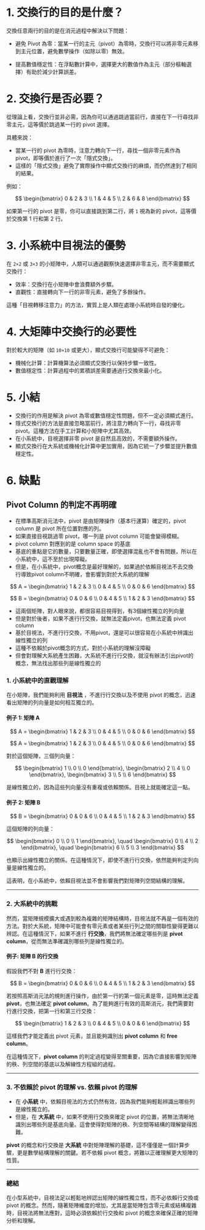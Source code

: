 # 1. 交換行的目的是什麼？

交換任意兩行的目的是在消元過程中解決以下問題：

- 避免 Pivot 為零：當某一行的主元（pivot）為零時，交換行可以將非零元素移到主元位置，避免數學操作（如除以零）無效。

- 提高數值穩定性：在浮點數計算中，選擇更大的數值作為主元（部分樞軸選擇）有助於減少計算誤差。

# 2. 交換行是否必要？

從理論上看，交換行並非必需，因為你可以通過跳過當前行，直接在下一行尋找非零主元，這等價於跳過某一行的 pivot 選擇。

具體來說：

- 當某一行的 pivot 為零時，注意力轉向下一行，尋找一個非零元素作為 pivot，即等價於進行了一次「隱式交換」。
- 這樣的「隱式交換」避免了實際操作中顯式交換行的麻煩，而仍然達到了相同的結果。

例如：

$$
\begin{bmatrix}
0 & 2 & 3 \\
1 & 4 & 5 \\
2 & 6 & 8
\end{bmatrix}
$$

如果第一行的 pivot 是零，你可以直接跳到第二行，將 `1` 視為新的 pivot，這等價於交換第 1 行和第 2 行。

# 3. 小系統中目視法的優勢

在 `2×2` 或 `3×3` 的小矩陣中，人類可以通過觀察快速選擇非零主元，而不需要顯式交換行：

- 效率：交換行在小矩陣中會浪費額外步驟。
- 直觀性：直接轉向下一行的非零元素，避免了多餘操作。

這種「目視轉移注意力」的方法，實質上是人類在處理小系統時自發的優化。

# 4. 大矩陣中交換行的必要性

對於較大的矩陣（如 `10×10` 或更大），顯式交換行可能變得不可避免：

- 機械化計算：計算機算法必須顯式交換行以保持步驟一致性。
- 數值穩定性：計算過程中的累積誤差需要通過行交換來最小化。

# 5. 小結

- 交換行的作用是解決 pivot 為零或數值穩定性問題，但不一定必須顯式進行。
- 隱式交換行的方法是直接忽略當前行，將注意力轉向下一行，尋找非零 pivot。這種方法在手工計算和小矩陣中尤其高效。
- 在小系統中，目視選擇非零 pivot 是自然且高效的，不需要額外操作。
- 顯式交換行在大系統或機械化計算中更加實用，因為它統一了步驟並提升數值穩定性。

# 6. 缺點

## Pivot Column 的判定不再明確
- 在標準高斯消元法中，pivot 是由矩陣操作（基本行運算）確定的，pivot column 是 pivot 所在位置對應的列。
- 如果直接目視跳過零 pivot，哪一列是 pivot column 可能會變得模糊。
- pivot column 對應到的是 column space 的基底
- 基底的重點是它的數量，只要數量正確，即使選擇混亂也不會有問題，所以在小系統中，這不至於出現障礙。
- 但是，在小系統中，pivot概念是最好理解的，如果過於依賴目視法不去交換行導致pivot column不明確，會影響到對於大系統的理解

$$
A = 
\begin{bmatrix}
1 & 2 & 3 \\
0 & 4 & 5 \\
0 & 0 & 6 
\end{bmatrix}
$$

$$
B = 
\begin{bmatrix}
0 & 0 & 6 \\
0 & 4 & 5 \\
1 & 2 & 3 
\end{bmatrix}
$$


- 這兩個矩陣，對人眼來說，都很容易目視得到，有3個線性獨立的列向量
- 但是對於後者，如果不進行行交換，就無法定義pivot，也無法定義 pivot column
- 基於目視法，不進行行交換，不用pivot，還是可以很容易在小系統中辨識出線性獨立的列
- 這種不依賴於pivot概念的方式，對於小系統的理解沒障礙
- 但會對理解大系統產生困難，大系統不進行行交換，就沒有辦法引出pivot的概念，無法找出那些列是線性獨立的



### **1. 小系統中的直觀理解**
在小矩陣，我們能夠利用 **目視法** ，不進行行交換以及不使用 pivot 的概念，迅速看出矩陣的列向量是如何相互獨立的。

#### 例子 1: 矩陣 A
$$
A = 
\begin{bmatrix}
1 & 2 & 3 \\
0 & 4 & 5 \\
0 & 0 & 6 
\end{bmatrix}
$$

$$
A = 
\begin{bmatrix}
1 & 2 & 3 \\
0 & 4 & 5 \\
0 & 0 & 6 
\end{bmatrix}
$$

對於這個矩陣，三個列向量：

$$
\begin{bmatrix} 1 \\ 0 \\ 0 \end{bmatrix},
\begin{bmatrix} 2 \\ 4 \\ 0 \end{bmatrix},
\begin{bmatrix} 3 \\ 5 \\ 6 \end{bmatrix}
$$

是線性獨立的，因為這些列向量沒有重複或依賴關係。目視上就能確定這一點。

#### 例子 2: 矩陣 B

$$
B = \begin{bmatrix}
0 & 0 & 6 \\
0 & 4 & 5 \\
1 & 2 & 3 
\end{bmatrix}
$$

這個矩陣的列向量：

$$
\begin{bmatrix} 0 \\ 0 \\ 1 \end{bmatrix}, \quad
\begin{bmatrix} 0 \\ 4 \\ 2 \end{bmatrix}, \quad
\begin{bmatrix} 6 \\ 5 \\ 3 \end{bmatrix}
$$

也顯示出線性獨立的關係。在這種情況下，即使不進行行交換，依然能夠判定列向量是線性獨立的。

這表明，在小系統中，依賴目視法並不會影響我們對矩陣列空間結構的理解。

---

### **2. 大系統中的挑戰**
然而，當矩陣規模擴大或遇到較為複雜的矩陣結構時，目視法就不再是一個有效的方法。對於大系統，矩陣中可能會有零元素或者某些行列之間的關聯性變得更難以辨認。在這種情況下，如果不進行 **行交換**，我們將無法確定哪些列是 **pivot column**，從而無法準確識別哪些列是線性獨立的。

#### 例子: 矩陣 B 的行交換
假設我們不對 **B** 進行行交換：

$$
B = \begin{bmatrix}
0 & 0 & 6 \\
0 & 4 & 5 \\
1 & 2 & 3 
\end{bmatrix}
$$

若按照高斯消元法的規則進行操作，由於第一行的第一個元素是零，這時無法定義 **pivot**，也無法確定 **pivot column**。為了能夠進行有效的高斯消元，我們需要對行進行交換，把第一行和第三行交換：

$$
\begin{bmatrix}
1 & 2 & 3 \\
0 & 4 & 5 \\
0 & 0 & 6 
\end{bmatrix}
$$

這樣我們才能定義出 pivot 元素，並且能夠識別出 **pivot column** 和 **free column**。

在這種情況下，**pivot column** 的判定過程變得至關重要，因為它直接影響到矩陣的秩、列空間的基底以及解線性方程組的過程。

---

### **3. 不依賴於 pivot 的理解 vs. 依賴 pivot 的理解**
- 在 **小系統** 中，依賴目視法的方式仍然有效，因為我們能夠輕鬆辨識出哪些列是線性獨立的。
- 但是，在 **大系統** 中，如果不使用行交換來確定 pivot 的位置，將無法清晰地識別出哪些列是基底向量。這會使得對矩陣的秩、列空間等結構的理解變得困難。

**pivot** 的概念和行交換是 **大系統** 中對矩陣理解的基礎，這不僅僅是一個計算步驟，更是數學結構理解的關鍵。若不依賴 pivot 概念，將難以正確理解更大矩陣的性質。

---

### **總結**
在小型系統中，目視法足以輕鬆地辨認出矩陣的線性獨立性，而不必依賴行交換或 pivot 的概念。然而，隨著矩陣維度的增加，尤其是當矩陣包含零元素或結構複雜時，目視法將無法應對，這時必須依賴於行交換和 pivot 的概念來確保正確的矩陣分析和理解。














​




